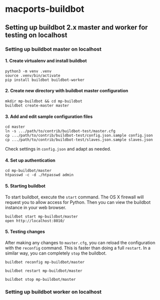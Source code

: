 # macports-buildbot

## Setting up buildbot 2.x master and worker for testing on localhost

### Setting up buildbot master on localhost

#### 1. Create virtualenv and install buildbot

    python3 -m venv .venv
    source .venv/bin/activate
    pip install buildbot buildbot-worker

#### 2. Create new directory with buildbot master configuration

    mkdir mp-buildbot && cd mp-buildbot
    buildbot create-master master

#### 3. Add and edit sample configuration files

    cd master
    ln -s .../path/to/contrib/buildbot-test/master.cfg
    cp .../path/to/contrib/buildbot-test/config.json.sample config.json
    cp .../path/to/contrib/buildbot-test/slaves.json.sample slaves.json

Check settings in `config.json` and adapt as needed.

#### 4. Set up authentication

    cd mp-buildbot/master
    htpasswd -c -d ./htpasswd admin

#### 5. Starting buildbot

To start buildbot, execute the `start` command. The OS X firewall will
request you to allow access for Python. Then you can view the buildbot
instance in your web browser.

    buildbot start mp-buildbot/master
    open http://localhost:8010/

#### 5. Testing changes

After making any changes to `master.cfg`, you can reload the
configuration with the `reconfig` command. This is faster than doing
a full `restart`. In a similar way, you can completely `stop` the
buildbot.

    buildbot reconfig mp-buildbot/master

    buildbot restart mp-buildbot/master

    buildbot stop mp-buildbot/master

### Setting up buildbot worker on localhost
